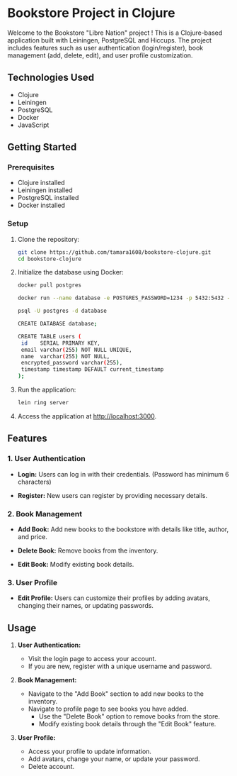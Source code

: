 # Bookstore Project in Clojure

Welcome to the Bookstore "Libre Nation" project ! This is a Clojure-based application built with Leiningen, PostgreSQL and Hiccups. The project includes features such as user authentication (login/register), book management (add, delete, edit), and user profile customization.

## Technologies Used
- Clojure
- Leiningen
- PostgreSQL
- Docker
- JavaScript

## Getting Started

### Prerequisites
- Clojure installed
- Leiningen installed
- PostgreSQL installed
- Docker installed

### Setup
1. Clone the repository:

    ```bash
    git clone https://github.com/tamara1608/bookstore-clojure.git
    cd bookstore-clojure
    ```

2. Initialize the database using Docker:

    ```bash
    docker pull postgres
    ```

     ```bash
    docker run --name database -e POSTGRES_PASSWORD=1234 -p 5432:5432 -d postgres
    ```
     ```bash
    psql -U postgres -d database

    CREATE DATABASE database;
    
    CREATE TABLE users (
      id    SERIAL PRIMARY KEY,
      email varchar(255) NOT NULL UNIQUE,
      name  varchar(255) NOT NULL,
      encrypted_password varchar(255),
      timestamp timestamp DEFAULT current_timestamp
     );
    ```
   

4. Run the application:

    ```bash
    lein ring server
    ```

5. Access the application at [http://localhost:3000](http://localhost:3000).

## Features

### 1. User Authentication

- **Login:** Users can log in with their credentials. (Password has minimum 6 characters)
  
- **Register:** New users can register by providing necessary details.

### 2. Book Management

- **Add Book:** Add new books to the bookstore with details like title, author, and price.

- **Delete Book:** Remove books from the inventory.

- **Edit Book:** Modify existing book details.

### 3. User Profile

- **Edit Profile:** Users can customize their profiles by adding avatars, changing their names, or updating passwords.

## Usage

1. **User Authentication:**
    - Visit the login page to access your account.
    - If you are new, register with a unique username and password.

2. **Book Management:**
    - Navigate to the "Add Book" section to add new books to the inventory.
    - Navigate to profile page to see books you have added.
        - Use the "Delete Book" option to remove books from the store.
        - Modify existing book details through the "Edit Book" feature.

3. **User Profile:**
    - Access your profile to update information.
    - Add avatars, change your name, or update your password.
    - Delete account. 



